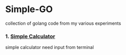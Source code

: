 # Simple-GO
collection of golang code from my various experiments

### 1. [Simple Calculator](https://github.com/lintabong/Simple-GO/tree/main/1-calculator)
<p> simple calculator need input from terminal</p>
